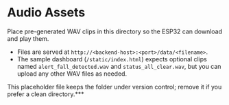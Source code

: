 # Audio Assets

Place pre-generated WAV clips in this directory so the ESP32 can download and play them.

- Files are served at `http://<backend-host>:<port>/data/<filename>`.
- The sample dashboard (`/static/index.html`) expects optional clips named `alert_fall_detected.wav` and `status_all_clear.wav`, but you can upload any other WAV files as needed.

This placeholder file keeps the folder under version control; remove it if you prefer a clean directory.***
